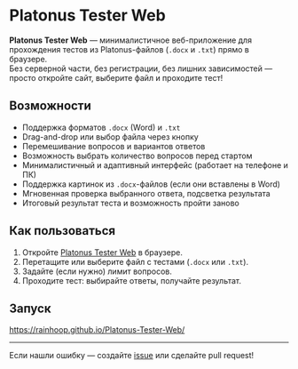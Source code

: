 # Platonus Tester Web

**Platonus Tester Web** — минималистичное веб-приложение для прохождения тестов из Platonus-файлов (`.docx` и `.txt`) прямо в браузере.  
Без серверной части, без регистрации, без лишних зависимостей — просто откройте сайт, выберите файл и проходите тест!

## Возможности

- Поддержка форматов `.docx` (Word) и `.txt`
- Drag-and-drop или выбор файла через кнопку
- Перемешивание вопросов и вариантов ответов
- Возможность выбрать количество вопросов перед стартом
- Минималистичный и адаптивный интерфейс (работает на телефоне и ПК)
- Поддержка картинок из `.docx`-файлов (если они вставлены в Word)
- Мгновенная проверка выбранного ответа, подсветка результата
- Итоговый результат теста и возможность пройти заново

## Как пользоваться

1. Откройте [Platonus Tester Web](https://rainhoop.github.io/Platonus-Tester-Web/) в браузере.
2. Перетащите или выберите файл с тестами (`.docx` или `.txt`).
3. Задайте (если нужно) лимит вопросов.
4. Проходите тест: выбирайте ответы, получайте результат.

## Запуск

https://rainhoop.github.io/Platonus-Tester-Web/

---

Если нашли ошибку — создайте [issue](https://github.com/rainhoop/Platonus-Tester-Web/issues) или сделайте pull request!

